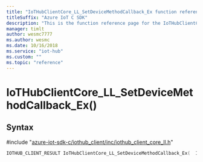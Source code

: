 ```yaml
---                             
title: "IoTHubClientCore_LL_SetDeviceMethodCallback_Ex function reference | Microsoft Docs" 
titleSuffix: "Azure IoT C SDK"            
description: "This is the function reference page for the IoTHubClientCore_LL_SetDeviceMethodCallback_Ex() function in the Azure IoT C SDK. This SDK is used with Azure IoT Hub and Azure IoT Hub Device Provisioning Service"            
manager: timlt                 
author: wesmc7777              
ms.author: wesmc               
ms.date: 10/16/2018                    
ms.service: "iot-hub"             
ms.custom: ""                
ms.topic: "reference"        
---                            
```


# IoTHubClientCore_LL_SetDeviceMethodCallback_Ex()

## Syntax

\#include "[azure-iot-sdk-c/iothub_client/inc/iothub_client_core_ll.h](../iothub-client-core-ll-h.md)"  
```C
IOTHUB_CLIENT_RESULT IoTHubClientCore_LL_SetDeviceMethodCallback_Ex(  IOTHUB_CLIENT_CORE_LL_HANDLE  C2);
```

